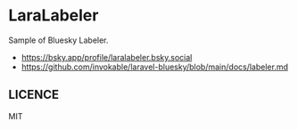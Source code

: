 LaraLabeler
====

Sample of Bluesky Labeler.

- https://bsky.app/profile/laralabeler.bsky.social
- https://github.com/invokable/laravel-bluesky/blob/main/docs/labeler.md

## LICENCE
MIT

